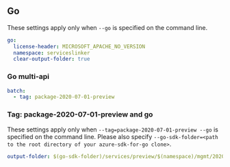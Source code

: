 ## Go

These settings apply only when `--go` is specified on the command line.

```yaml $(go)
go:
  license-header: MICROSOFT_APACHE_NO_VERSION
  namespace: serviceslinker
  clear-output-folder: true
```

### Go multi-api

``` yaml $(go) && $(multiapi)
batch:
  - tag: package-2020-07-01-preview
```

### Tag: package-2020-07-01-preview and go

These settings apply only when `--tag=package-2020-07-01-preview --go` is specified on the command line.
Please also specify `--go-sdk-folder=<path to the root directory of your azure-sdk-for-go clone>`.

```yaml $(tag) == 'package-2020-07-01-preview' && $(go)
output-folder: $(go-sdk-folder)/services/preview/$(namespace)/mgmt/2020-07-01-preview/$(namespace)
```
